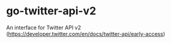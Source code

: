 # go-twitter-api-v2
An interface for Twitter API v2 (https://developer.twitter.com/en/docs/twitter-api/early-access)
